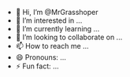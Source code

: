 - 👋 Hi, I’m @MrGrasshoper
- 👀 I’m interested in ...
- 🌱 I’m currently learning ...
- 💞️ I’m looking to collaborate on ...
- 📫 How to reach me ...
- 😄 Pronouns: ...
- ⚡ Fun fact: ...

<!---
MrGrasshoper/MrGrasshoper is a ✨ special ✨ repository because its `README.md` (this file) appears on your GitHub profile.
You can click the Preview link to take a look at your changes.
--->
